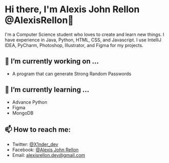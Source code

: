 # Hi there, I'm Alexis John Rellon @AlexisRellon👋

I'm a Computer Science student who loves to create and learn new things. I have experience in Java, Python, HTML, CSS, and Javascript. I use IntelliJ IDEA, PyCharm, Photoshop, Illustrator, and Figma for my projects.

## 🔭 I’m currently working on ...

- A program that can generate Strong Random Passwords

## 🌱 I’m currently learning ...

- Advance Python
- Figma
- MongoDB

## 📫 How to reach me:

- Twitter: [@X1nder_dev](https://twitter.com/X1nder_dev)
- Facebook: [@Alexis John Rellon](https://www.facebook.com/alexis.john.rellon/)
- Email: alexisrellon.dev@gmail.com
